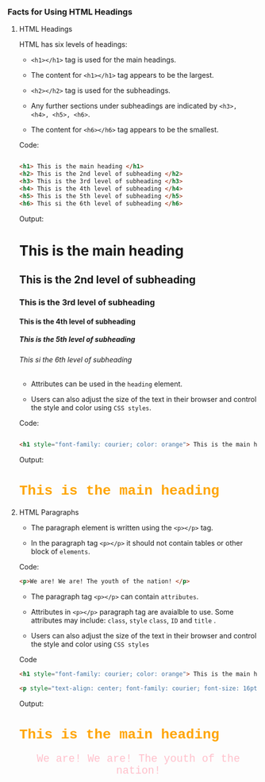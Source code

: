 ### Facts for Using HTML Headings

1. HTML Headings
    
    HTML has six levels of headings: 

     - `<h1></h1>` tag is used for the main headings. 
     
     - The content for `<h1></h1>` tag appears to be the largest.

    - `<h2></h2>` tag is used for the subheadings.

    - Any further sections under subheadings are indicated by `<h3>, <h4>, <h5>, <h6>`.
    
    - The content for `<h6></h6>` tag appears to be the smallest. 

    Code: 
    ```html

    <h1> This is the main heading </h1>
    <h2> This is the 2nd level of subheading </h2>
    <h3> This is the 3rd level of subheading </h3>
    <h4> This is the 4th level of subheading </h4>
    <h5> This is the 5th level of subheading </h5>
    <h6> This si the 6th level of subheading </h6>

    ```

    Output: 

    <h1> This is the main heading </h1>
    <h2> This is the 2nd level of subheading </h2>
    <h3> This is the 3rd level of subheading </h3>
    <h4> This is the 4th level of subheading </h4>
    <h5> This is the 5th level of subheading </h5>
    <h6> This si the 6th level of subheading </h6>

    - Attributes can be used in the `heading` element.

     - Users can also adjust the size of the text in their browser and control the style and color using `CSS styles`. 
    

    Code:
    ```html

    <h1 style="font-family: courier; color: orange"> This is the main heading </h1>

    ```
    Output:

    <h1 style="font-family: courier; color: orange"> This is the main heading </h1>



2. HTML Paragraphs

    - The paragraph element is written using the `<p></p>` tag.

    - In the paragraph tag `<p></p>` it should not contain tables or other block of `elements`.

    Code:
    ```html
    <p>We are! We are! The youth of the nation! </p>

    ```
    - The paragraph tag `<p></p>` can contain `attributes`. 

    - Attributes in `<p></p>` paragraph tag are avaialble to use. Some attributes may include:  `class`, `style` `class`, `ID` and `title` .

    - Users can also adjust the size of the text in their browser and control the style and color using `CSS styles`

    Code
    ```html
    <h1 style="font-family: courier; color: orange"> This is the main heading </h1>

    <p style="text-align: center; font-family: courier; font-size: 16pt; color: pink">We are! We are! The youth of the nation! </p>

    ```
    Output:
    
    <h1 style="font-family: courier; color: orange"> This is the main heading </h1>

     <p style="text-align: center; font-family: courier; font-size: 16pt; color: pink">We are! We are! The youth of the nation! </p>



   
    
